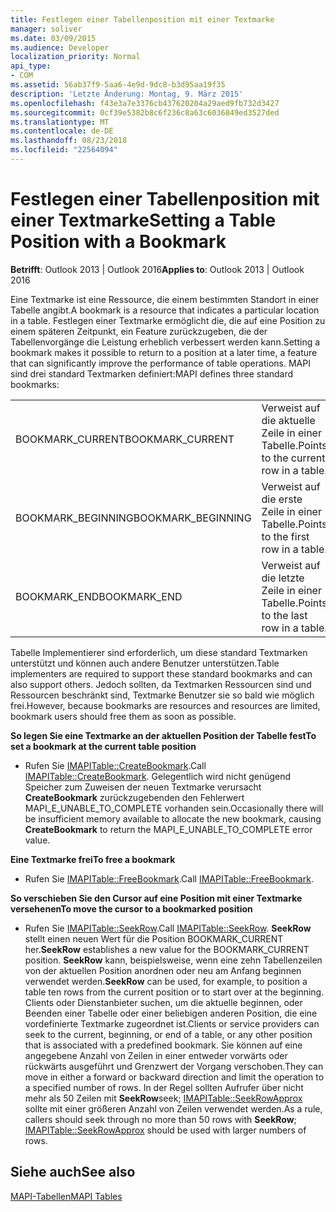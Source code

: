 ```yaml
---
title: Festlegen einer Tabellenposition mit einer Textmarke
manager: soliver
ms.date: 03/09/2015
ms.audience: Developer
localization_priority: Normal
api_type:
- COM
ms.assetid: 56ab37f9-5aa6-4e9d-9dc8-b3d95aa19f35
description: 'Letzte Änderung: Montag, 9. März 2015'
ms.openlocfilehash: f43e3a7e3376cb437620204a29aed9fb732d3427
ms.sourcegitcommit: 0cf39e5382b8c6f236c8a63c6036849ed3527ded
ms.translationtype: MT
ms.contentlocale: de-DE
ms.lasthandoff: 08/23/2018
ms.locfileid: "22564094"
---
```

# <a name="setting-a-table-position-with-a-bookmark"></a><span data-ttu-id="ef5c0-103">Festlegen einer Tabellenposition mit einer Textmarke</span><span class="sxs-lookup"><span data-stu-id="ef5c0-103">Setting a Table Position with a Bookmark</span></span>

  
  
<span data-ttu-id="ef5c0-104">**Betrifft**: Outlook 2013 | Outlook 2016</span><span class="sxs-lookup"><span data-stu-id="ef5c0-104">**Applies to**: Outlook 2013 | Outlook 2016</span></span> 
  
<span data-ttu-id="ef5c0-105">Eine Textmarke ist eine Ressource, die einem bestimmten Standort in einer Tabelle angibt.</span><span class="sxs-lookup"><span data-stu-id="ef5c0-105">A bookmark is a resource that indicates a particular location in a table.</span></span> <span data-ttu-id="ef5c0-106">Festlegen einer Textmarke ermöglicht die, die auf eine Position zu einem späteren Zeitpunkt, ein Feature zurückzugeben, die der Tabellenvorgänge die Leistung erheblich verbessert werden kann.</span><span class="sxs-lookup"><span data-stu-id="ef5c0-106">Setting a bookmark makes it possible to return to a position at a later time, a feature that can significantly improve the performance of table operations.</span></span> <span data-ttu-id="ef5c0-107">MAPI sind drei standard Textmarken definiert:</span><span class="sxs-lookup"><span data-stu-id="ef5c0-107">MAPI defines three standard bookmarks:</span></span> 
  
|||
|:-----|:-----|
|<span data-ttu-id="ef5c0-108">BOOKMARK_CURRENT</span><span class="sxs-lookup"><span data-stu-id="ef5c0-108">BOOKMARK_CURRENT</span></span>  <br/> |<span data-ttu-id="ef5c0-109">Verweist auf die aktuelle Zeile in einer Tabelle.</span><span class="sxs-lookup"><span data-stu-id="ef5c0-109">Points to the current row in a table.</span></span>  <br/> |
|<span data-ttu-id="ef5c0-110">BOOKMARK_BEGINNING</span><span class="sxs-lookup"><span data-stu-id="ef5c0-110">BOOKMARK_BEGINNING</span></span>  <br/> |<span data-ttu-id="ef5c0-111">Verweist auf die erste Zeile in einer Tabelle.</span><span class="sxs-lookup"><span data-stu-id="ef5c0-111">Points to the first row in a table.</span></span>  <br/> |
|<span data-ttu-id="ef5c0-112">BOOKMARK_END</span><span class="sxs-lookup"><span data-stu-id="ef5c0-112">BOOKMARK_END</span></span>  <br/> |<span data-ttu-id="ef5c0-113">Verweist auf die letzte Zeile in einer Tabelle.</span><span class="sxs-lookup"><span data-stu-id="ef5c0-113">Points to the last row in a table.</span></span>  <br/> |
   
<span data-ttu-id="ef5c0-114">Tabelle Implementierer sind erforderlich, um diese standard Textmarken unterstützt und können auch andere Benutzer unterstützen.</span><span class="sxs-lookup"><span data-stu-id="ef5c0-114">Table implementers are required to support these standard bookmarks and can also support others.</span></span> <span data-ttu-id="ef5c0-115">Jedoch sollten, da Textmarken Ressourcen sind und Ressourcen beschränkt sind, Textmarke Benutzer sie so bald wie möglich frei.</span><span class="sxs-lookup"><span data-stu-id="ef5c0-115">However, because bookmarks are resources and resources are limited, bookmark users should free them as soon as possible.</span></span> 
  
 <span data-ttu-id="ef5c0-116">**So legen Sie eine Textmarke an der aktuellen Position der Tabelle fest**</span><span class="sxs-lookup"><span data-stu-id="ef5c0-116">**To set a bookmark at the current table position**</span></span>
  
- <span data-ttu-id="ef5c0-117">Rufen Sie [IMAPITable::CreateBookmark](imapitable-createbookmark.md).</span><span class="sxs-lookup"><span data-stu-id="ef5c0-117">Call [IMAPITable::CreateBookmark](imapitable-createbookmark.md).</span></span> <span data-ttu-id="ef5c0-118">Gelegentlich wird nicht genügend Speicher zum Zuweisen der neuen Textmarke verursacht **CreateBookmark** zurückzugebenden den Fehlerwert MAPI_E_UNABLE_TO_COMPLETE vorhanden sein.</span><span class="sxs-lookup"><span data-stu-id="ef5c0-118">Occasionally there will be insufficient memory available to allocate the new bookmark, causing **CreateBookmark** to return the MAPI_E_UNABLE_TO_COMPLETE error value.</span></span> 
    
 <span data-ttu-id="ef5c0-119">**Eine Textmarke frei**</span><span class="sxs-lookup"><span data-stu-id="ef5c0-119">**To free a bookmark**</span></span>
  
- <span data-ttu-id="ef5c0-120">Rufen Sie [IMAPITable::FreeBookmark](imapitable-freebookmark.md).</span><span class="sxs-lookup"><span data-stu-id="ef5c0-120">Call [IMAPITable::FreeBookmark](imapitable-freebookmark.md).</span></span>
    
 <span data-ttu-id="ef5c0-121">**So verschieben Sie den Cursor auf eine Position mit einer Textmarke versehenen**</span><span class="sxs-lookup"><span data-stu-id="ef5c0-121">**To move the cursor to a bookmarked position**</span></span>
  
- <span data-ttu-id="ef5c0-122">Rufen Sie [IMAPITable::SeekRow](imapitable-seekrow.md).</span><span class="sxs-lookup"><span data-stu-id="ef5c0-122">Call [IMAPITable::SeekRow](imapitable-seekrow.md).</span></span> <span data-ttu-id="ef5c0-123">**SeekRow** stellt einen neuen Wert für die Position BOOKMARK_CURRENT her.</span><span class="sxs-lookup"><span data-stu-id="ef5c0-123">**SeekRow** establishes a new value for the BOOKMARK_CURRENT position.</span></span> <span data-ttu-id="ef5c0-124">**SeekRow** kann, beispielsweise, wenn eine zehn Tabellenzeilen von der aktuellen Position anordnen oder neu am Anfang beginnen verwendet werden.</span><span class="sxs-lookup"><span data-stu-id="ef5c0-124">**SeekRow** can be used, for example, to position a table ten rows from the current position or to start over at the beginning.</span></span> <span data-ttu-id="ef5c0-125">Clients oder Dienstanbieter suchen, um die aktuelle beginnen, oder Beenden einer Tabelle oder einer beliebigen anderen Position, die eine vordefinierte Textmarke zugeordnet ist.</span><span class="sxs-lookup"><span data-stu-id="ef5c0-125">Clients or service providers can seek to the current, beginning, or end of a table, or any other position that is associated with a predefined bookmark.</span></span> <span data-ttu-id="ef5c0-126">Sie können auf eine angegebene Anzahl von Zeilen in einer entweder vorwärts oder rückwärts ausgeführt und Grenzwert der Vorgang verschoben.</span><span class="sxs-lookup"><span data-stu-id="ef5c0-126">They can move in either a forward or backward direction and limit the operation to a specified number of rows.</span></span> <span data-ttu-id="ef5c0-127">In der Regel sollten Aufrufer über nicht mehr als 50 Zeilen mit **SeekRow**seek; [IMAPITable::SeekRowApprox](imapitable-seekrowapprox.md) sollte mit einer größeren Anzahl von Zeilen verwendet werden.</span><span class="sxs-lookup"><span data-stu-id="ef5c0-127">As a rule, callers should seek through no more than 50 rows with **SeekRow**; [IMAPITable::SeekRowApprox](imapitable-seekrowapprox.md) should be used with larger numbers of rows.</span></span> 
    
## <a name="see-also"></a><span data-ttu-id="ef5c0-128">Siehe auch</span><span class="sxs-lookup"><span data-stu-id="ef5c0-128">See also</span></span>



[<span data-ttu-id="ef5c0-129">MAPI-Tabellen</span><span class="sxs-lookup"><span data-stu-id="ef5c0-129">MAPI Tables</span></span>](mapi-tables.md)

